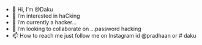 - 👋 Hi, I’m @Daku
- 👀 I’m interested in haCking
- 🌱 I’m currently a hacker... 
- 💞️ I’m looking to collaborate on ...password hacking
- 📫 How to reach me just follow me on Instagram id @pradhaan or # daku

<!---
Pradhan/daku is a ✨ special ✨ repository because its `README.md` (this file) appears on your GitHub profile.
You can click the Preview link to take a look at your changes.
--->
